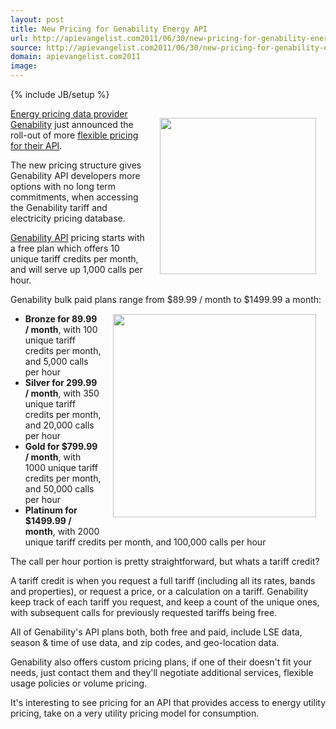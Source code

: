 ```yaml
---
layout: post
title: New Pricing for Genability Energy API
url: http://apievangelist.com2011/06/30/new-pricing-for-genability-energy-api/
source: http://apievangelist.com2011/06/30/new-pricing-for-genability-energy-api/
domain: apievangelist.com2011
image: 
---
```

{% include JB/setup %}
<a title="Energy pricing data provider Genability" href="http://www.genability.com/"><img style="padding: 15px;" src="http://kinlane-productions.s3.amazonaws.com/api-evangelist/genability/genability-logo.jpg" alt="" width="250" align="right" /></a><a title="Energy pricing data provider Genability" href="http://www.genability.com/">Energy pricing data provider Genability</a> just announced the roll-out of more <a title="flexible pricing for their API" href="https://developer.genability.com/plans-pricing">flexible pricing for their API</a>.<p></p>
The new pricing structure gives Genability API developers more options with no long term commitments, when accessing the Genability tariff and electricity pricing database.<p></p>
<a title="Genability API" href="https://developer.genability.com/">Genability API</a> pricing starts with a free plan which offers 10 unique tariff credits per month, and will serve up 1,000 calls per hour.<p></p>
Genability bulk paid plans range from $89.99 / month to $1499.99  a month:<img style="padding: 15px;" src="http://kinlane-productions.s3.amazonaws.com/api-evangelist/genability/genability-pricing.png" alt="" width="325" align="right" />
<ul class="mainlist">
	<li><strong>Bronze for 89.99 / month</strong>, with 100 unique tariff credits per month, and 5,000 calls per hour</li>
	<li><strong>Silver for 299.99 / month</strong>, with 350 unique tariff credits per month, and 20,000 calls per hour</li>
	<li><strong>Gold for $799.99 / month</strong>, with 1000 unique tariff credits per month, and 50,000 calls per hour</li>
	<li><strong>Platinum for $1499.99 / month</strong>, with 2000 unique tariff credits per month, and 100,000 calls per hour</li>
</ul>
The call per hour portion is pretty straightforward, but whats a tariff credit?<p></p>
A tariff credit is when you request a full tariff (including all its rates, bands and properties), or request a price, or a calculation on a tariff. Genability keep track of each tariff you request, and keep a count of the unique ones, with subsequent calls for previously requested tariffs being free.<p></p>
All of Genability's API plans both, both free and paid, include LSE data, season &amp; time of use data, and zip codes, and geo-location data.<p></p>
Genability also offers custom pricing plans, if one of their doesn't fit your needs, just contact them and they'll negotiate additional services, flexible usage policies or volume pricing.<p></p>
It's interesting to see pricing for an API that provides access to energy utility pricing, take on a very utility pricing model for consumption.

